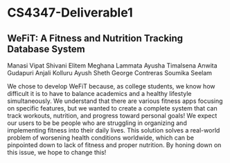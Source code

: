 # CS4347-Deliverable1
## WeFiT: A Fitness and Nutrition Tracking Database System

Manasi Vipat
Shivani Elitem
Meghana Lammata
Ayusha Timalsena
Anwita Gudapuri
Anjali Kolluru
Ayush Sheth
George Contreras
Soumika Seelam

We chose to develop WeFiT because, as college students, we know how difficult it is to have to balance academics and a healthy lifestyle simultaneously. We understand that there are various fitness apps focusing on specific features, but we wanted to create a complete system that can track workouts, nutrition, and progress toward personal goals! We expect our users to be be people who are struggling in organizing and implementing fitness into their daily lives. This solution solves a real-world problem of worsening health conditions worldwide, which can be pinpointed down to lack of fitness and proper nutrition. By honing down on this issue, we hope to change this!

